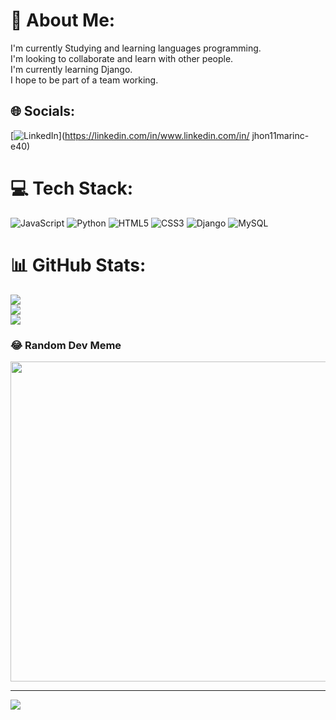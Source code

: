 # 💫 About Me:
I'm currently Studying and learning languages programming.<br>I'm looking to collaborate and learn with other people.<br>I'm currently learning Django.<br>I hope to be part of a team working.<br>


## 🌐 Socials:
[![LinkedIn](https://img.shields.io/badge/LinkedIn-%230077B5.svg?logo=linkedin&logoColor=white)](https://linkedin.com/in/www.linkedin.com/in/ jhon11marinc-e40) 

# 💻 Tech Stack:
![JavaScript](https://img.shields.io/badge/javascript-%23323330.svg?style=for-the-badge&logo=javascript&logoColor=%23F7DF1E) ![Python](https://img.shields.io/badge/python-3670A0?style=for-the-badge&logo=python&logoColor=ffdd54) ![HTML5](https://img.shields.io/badge/html5-%23E34F26.svg?style=for-the-badge&logo=html5&logoColor=white) ![CSS3](https://img.shields.io/badge/css3-%231572B6.svg?style=for-the-badge&logo=css3&logoColor=white) ![Django](https://img.shields.io/badge/django-%23092E20.svg?style=for-the-badge&logo=django&logoColor=white) ![MySQL](https://img.shields.io/badge/mysql-%2300f.svg?style=for-the-badge&logo=mysql&logoColor=white)
# 📊 GitHub Stats:
![](https://github-readme-stats.vercel.app/api?username=theMarine1127&theme=radical&hide_border=false&include_all_commits=false&count_private=false)<br/>
![](https://github-readme-streak-stats.herokuapp.com/?user=theMarine1127&theme=radical&hide_border=false)<br/>
![](https://github-readme-stats.vercel.app/api/top-langs/?username=theMarine1127&theme=radical&hide_border=false&include_all_commits=false&count_private=false&layout=compact)

### 😂 Random Dev Meme
<img src="https://rm.up.railway.app/" width="512px"/>

---
[![](https://visitcount.itsvg.in/api?id=theMarine1127&icon=0&color=0)](https://visitcount.itsvg.in)

<!-- Proudly created with GPRM ( https://gprm.itsvg.in ) -->
